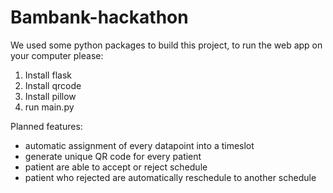 # Bambank-hackathon

We used some python packages to build this project, to run the web app on your computer please:
1. Install flask
2. Install qrcode
3. Install pillow
4. run main.py

Planned features:
- automatic assignment of every datapoint into a timeslot
- generate unique QR code for every patient
- patient are able to accept or reject schedule
- patient who rejected are automatically reschedule to another schedule

